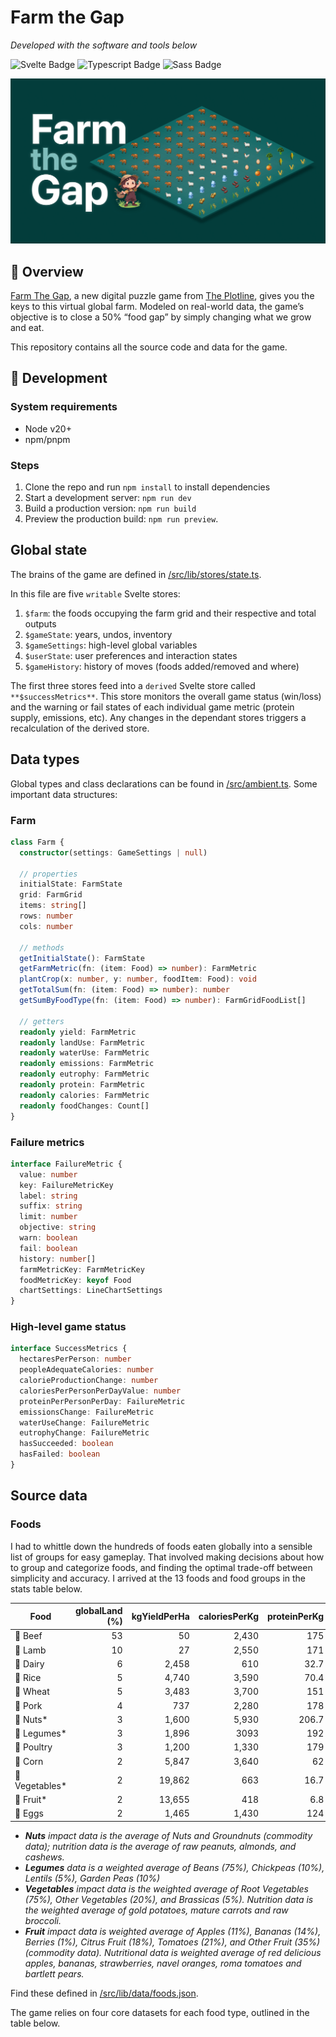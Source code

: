 # Farm the Gap

*Developed with the software and tools below*

![Svelte Badge](https://img.shields.io/badge/Svelte-4A4A55?style=for-the-badge&logo=svelte&logoColor=FF3E00)
![Typescript Badge](https://img.shields.io/badge/TypeScript-007ACC?style=for-the-badge&logo=typescript&logoColor=white)
![Sass Badge](https://img.shields.io/badge/Sass-CC6699?style=for-the-badge&logo=sass&logoColor=white)

![Promotional image of the game](/static/img/cover.png)

## 📍 Overview

[Farm The Gap](https://stories.theplotline.org/farm-the-gap/), a new digital puzzle game from [The Plotline](https://theplotline.org/), gives you the keys to this virtual global farm. Modeled on real-world data, the game’s objective is to close a 50% “food gap” by simply changing what we grow and eat.

This repository contains all the source code and data for the game.

## 👾 Development

### System requirements

- Node v20+
- npm/pnpm

### Steps

1. Clone the repo and run `npm install` to install dependencies
2. Start a development server: `npm run dev`
3. Build a production version: `npm run build`
4. Preview the production build: `npm run preview`.

## Global state

The brains of the game are defined in [/src/lib/stores/state.ts](/src/lib/stores/state.ts).

In this file are five `writable` Svelte stores:

1. `$farm`: the foods occupying the farm grid and their respective and total outputs
2. `$gameState`: years, undos, inventory
3. `$gameSettings`: high-level global variables
4. `$userState`: user preferences and interaction states
5. `$gameHistory`: history of moves (foods added/removed and where)

The first three stores feed into a `derived` Svelte store called `**$successMetrics**`. This store monitors the overall game status (win/loss) and the warning or fail states of each individual game metric (protein supply, emissions, etc). Any changes in the dependant stores triggers a recalculation of the derived store.

## Data types

Global types and class declarations can be found in [/src/ambient.ts](/src/ambient.ts). Some important data structures:

### Farm

```typescript
class Farm {
  constructor(settings: GameSettings | null)

  // properties
  initialState: FarmState
  grid: FarmGrid
  items: string[]
  rows: number
  cols: number

  // methods
  getInitialState(): FarmState
  getFarmMetric(fn: (item: Food) => number): FarmMetric
  plantCrop(x: number, y: number, foodItem: Food): void
  getTotalSum(fn: (item: Food) => number): number
  getSumByFoodType(fn: (item: Food) => number): FarmGridFoodList[]

  // getters
  readonly yield: FarmMetric
  readonly landUse: FarmMetric
  readonly waterUse: FarmMetric
  readonly emissions: FarmMetric
  readonly eutrophy: FarmMetric
  readonly protein: FarmMetric
  readonly calories: FarmMetric
  readonly foodChanges: Count[]
}
```

### Failure metrics

```typescript
interface FailureMetric {
  value: number
  key: FailureMetricKey
  label: string
  suffix: string
  limit: number
  objective: string
  warn: boolean
  fail: boolean
  history: number[]
  farmMetricKey: FarmMetricKey
  foodMetricKey: keyof Food
  chartSettings: LineChartSettings
}
```

### High-level game status

```typescript
interface SuccessMetrics {
  hectaresPerPerson: number
  peopleAdequateCalories: number
  calorieProductionChange: number
  caloriesPerPersonPerDayValue: number
  proteinPerPersonPerDay: FailureMetric
  emissionsChange: FailureMetric
  waterUseChange: FailureMetric
  eutrophyChange: FailureMetric
  hasSucceeded: boolean
  hasFailed: boolean
}
```

## Source data

### Foods

I had to whittle down the hundreds of foods eaten globally into a sensible list of groups for easy gameplay. That involved making decisions about how to group and categorize foods, and finding the optimal trade-off between simplicity and accuracy. I arrived at the 13 foods and food groups in the stats table below.

| Food | globalLand (%) | kgYieldPerHa | caloriesPerKg | proteinPerKg | emissionsPerKg | waterUsePerKg | eutrophyPerKg | landPerKg |
| ---  | ---: | ---: | ---: | ---: | ---: | ---: | ---: | ---: |
| 🐄 Beef | 53 | 50 | 2,430 | 175 | 95 | 2494 | 428.7 | 295.3 | 
| 🐑 Lamb | 10 | 27 | 2,550 | 171 | 39.7 | 1803 | 97.1 | 369.8 |
| 🥛 Dairy | 6 | 2,458 | 610 | 32.7 | 3.7 | 310 | 11.5 | 4.1 |
| 🌾 Rice | 5 | 4,740 | 3,590 | 70.4 | 3.9 | 1,586 | 26.5 | 2.9 | 
| 🍞 Wheat | 5 | 3,483 | 3,700 | 151 | 1.6 | 648 | 7.2 | 3.9 | 
| 🐖 Pork | 4 | 737 | 2,280 | 178 | 9.8 | 1292 | 60.9 | 13.6 |
| 🥜 Nuts* | 3 | 1,600 | 5,930 | 206.7 | 1.8 | 2993 | 16.6 | 11 |
| 🫘 Legumes* | 3 | 1,896 | 3093 | 192 | 1.4 | 52 | 11.7 | 16.4 |
| 🐓 Poultry | 3 | 1,200 | 1,330 | 179 | 8.2 | 483 | 34.3 | 8.3 |
| 🌽 Corn | 2 | 5,847 | 3,640 | 62 | 1.7 | 216 | 4 | 2.9 |
| 🥦 Vegetables* | 2 | 19,862 | 663 | 16.7 | 0.5 | 48 | 1.9 | 0.4 |
| 🍊 Fruit* | 2 | 13,655 | 418 | 6.8 | 1.1 | 186 | 3.5 | 1 |
| 🥚 Eggs | 2 | 1,465 | 1,430 | 124 | 4.4 | 830 | 20 | 6.8 |

- ***Nuts** impact data is the average of Nuts and Groundnuts (commodity data); nutrition data is the average of raw peanuts, almonds, and cashews.*
- ***Legumes** data is a weighted average of Beans (75%), Chickpeas (10%), Lentils (5%), Garden Peas (10%)*
- ***Vegetables** impact data is the weighted average of Root Vegetables (75%), Other Vegetables (20%), and Brassicas (5%). Nutrition data is the weighted average of gold potatoes, mature carrots and raw broccoli.*
- ***Fruit** impact data is weighted average of Apples (11%), Bananas (14%), Berries (1%), Citrus Fruit (18%), Tomatoes (21%), and Other Fruit (35%) (commodity data). Nutritional data is weighted average of red delicious apples, bananas, strawberries, navel oranges, roma tomatoes and bartlett pears.*

Find these defined in [/src/lib/data/foods.json](/src/lib/data/foods.json).

The game relies on four core datasets for each food type, outlined in the table below.











